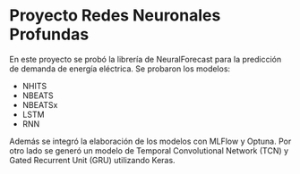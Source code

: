 # Proyecto Redes Neuronales Profundas
En este proyecto se probó la librería de NeuralForecast para la predicción de demanda de energía eléctrica.
Se probaron los modelos:
* NHITS
* NBEATS
* NBEATSx
* LSTM
* RNN

Además se integró la elaboración de los modelos con MLFlow y Optuna.
Por otro lado se generó un modelo de Temporal Convolutional Network (TCN) y Gated Recurrent Unit (GRU) utilizando Keras.

